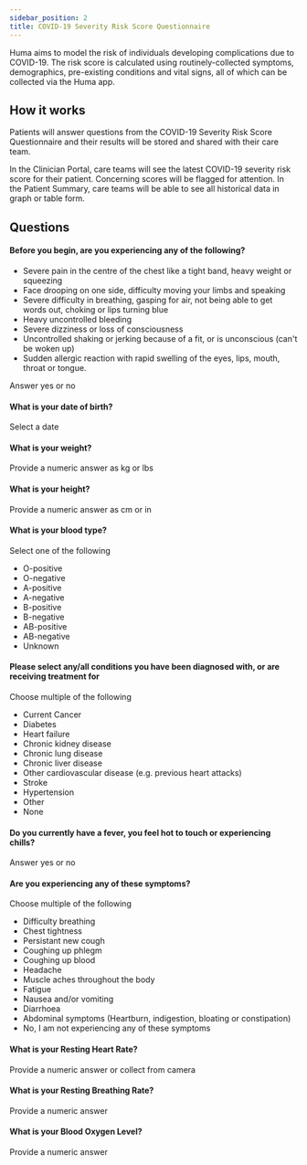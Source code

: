 ```yaml
---
sidebar_position: 2
title: COVID-19 Severity Risk Score Questionnaire
---
```


Huma aims to model the risk of individuals developing complications due to COVID-19. The risk score is calculated using routinely-collected symptoms, demographics, pre-existing conditions and vital signs, all of which can be collected via the Huma app.  

## How it works

Patients will answer questions from the COVID-19 Severity Risk Score Questionnaire and their results will be stored and shared with their care team. 

In the Clinician Portal, care teams will see the latest COVID-19 severity risk score for their patient. Concerning scores will be flagged for attention. In the Patient Summary, care teams will be able to see all historical data in graph or table form.

## Questions

#### Before you begin, are you experiencing any of the following?

- Severe pain in the centre of the chest like a tight band, heavy weight or squeezing 
- Face drooping on one side, difficulty moving your limbs and speaking 
- Severe difficulty in breathing, gasping for air, not being able to get words out, choking or lips turning blue 
- Heavy uncontrolled bleeding 
- Severe dizziness or loss of consciousness 
- Uncontrolled shaking or jerking because of a fit, or is unconscious (can't be woken up) 
- Sudden allergic reaction with rapid swelling of the eyes, lips, mouth, throat or tongue. 

Answer yes or no

#### What is your date of birth?

Select a date

#### What is your weight?

Provide a numeric answer as kg or lbs

#### What is your height?

Provide a numeric answer as cm or in

#### What is your blood type?

Select one of the following
- O-positive
- O-negative
- A-positive
- A-negative
- B-positive
- B-negative
- AB-positive
- AB-negative
- Unknown

#### Please select any/all conditions you have been diagnosed with, or are receiving treatment for

Choose multiple of the following

- Current Cancer
- Diabetes
- Heart failure
- Chronic kidney disease
- Chronic lung disease
- Chronic liver disease
- Other cardiovascular disease (e.g. previous heart attacks)
- Stroke
- Hypertension
- Other
- None

#### Do you currently have a fever, you feel hot to touch or experiencing chills?

Answer yes or no

#### Are you experiencing any of these symptoms?

Choose multiple of the following

- Difficulty breathing
- Chest tightness
- Persistant new cough
- Coughing up phlegm
- Coughing up blood
- Headache
- Muscle aches throughout the body
- Fatigue
- Nausea and/or vomiting
- Diarrhoea
- Abdominal symptoms (Heartburn, indigestion, bloating or constipation)
- No, I am not experiencing any of these symptoms

#### What is your Resting Heart Rate?

Provide a numeric answer or collect from camera

#### What is your Resting Breathing Rate?

Provide a numeric answer

#### What is your Blood Oxygen Level?

Provide a numeric answer
